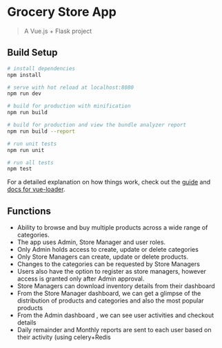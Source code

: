 # Grocery Store App

> A Vue.js + Flask project

## Build Setup

``` bash
# install dependencies
npm install

# serve with hot reload at localhost:8080
npm run dev

# build for production with minification
npm run build

# build for production and view the bundle analyzer report
npm run build --report

# run unit tests
npm run unit

# run all tests
npm test
```

For a detailed explanation on how things work, check out the [guide](http://vuejs-templates.github.io/webpack/) and [docs for vue-loader](http://vuejs.github.io/vue-loader).


## Functions

* Ability to browse and buy multiple products across a wide range of categories.
* The app uses Admin, Store Manager and user roles.
* Only Admin holds access to create, update or delete categories
* Only Store Managers can create, update or delete products.
* Changes to the categories can be requested by Store Managers
* Users also have the option to register as store managers, however access is granted only after Admin approval.
* Store Managers can download inventory details from their dashboard
* From the Store Manager dashboard, we can get a glimpse of the distribution of products and categories and also the most popular products
* From the Admin dashboard , we can see user activities and checkout details
* Daily remainder and  Monthly reports are sent to each user based on their activity (using celery+Redis
